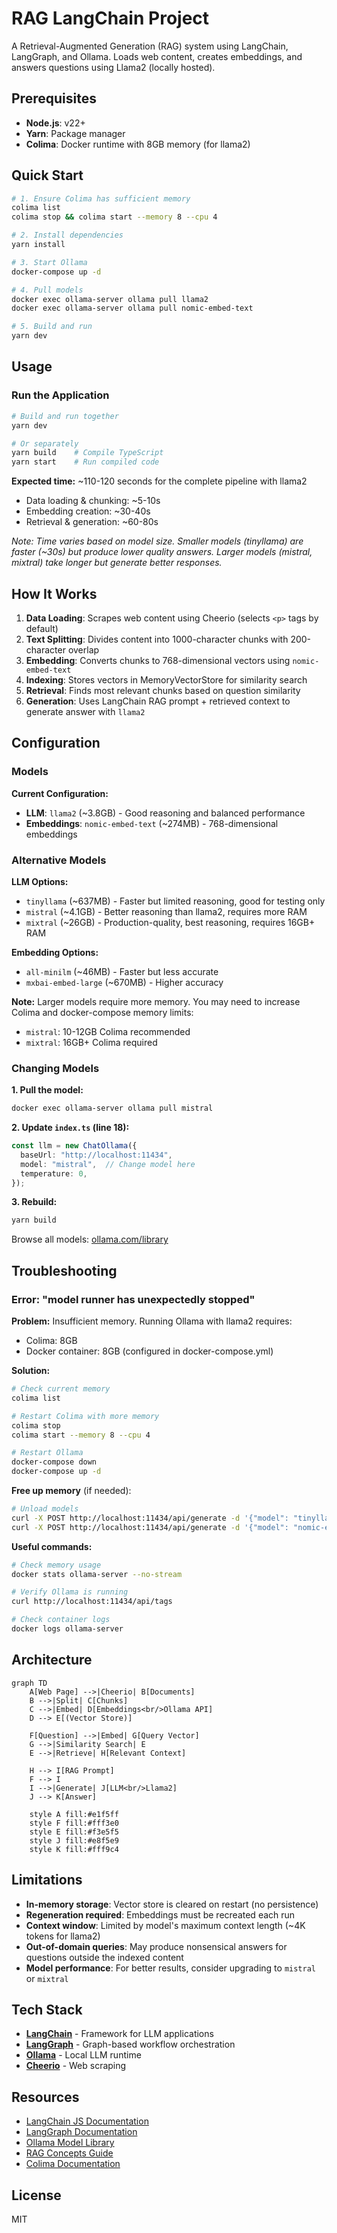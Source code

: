 # RAG LangChain Project

A Retrieval-Augmented Generation (RAG) system using LangChain, LangGraph, and Ollama. Loads web content, creates embeddings, and answers questions using Llama2 (locally hosted).

## Prerequisites

- **Node.js**: v22+
- **Yarn**: Package manager
- **Colima**: Docker runtime with 8GB memory (for llama2)

## Quick Start

```bash
# 1. Ensure Colima has sufficient memory
colima list
colima stop && colima start --memory 8 --cpu 4

# 2. Install dependencies
yarn install

# 3. Start Ollama
docker-compose up -d

# 4. Pull models
docker exec ollama-server ollama pull llama2
docker exec ollama-server ollama pull nomic-embed-text

# 5. Build and run
yarn dev
```

## Usage

### Run the Application

```bash
# Build and run together
yarn dev

# Or separately
yarn build    # Compile TypeScript
yarn start    # Run compiled code
```

**Expected time:** ~110-120 seconds for the complete pipeline with llama2
- Data loading & chunking: ~5-10s
- Embedding creation: ~30-40s
- Retrieval & generation: ~60-80s

*Note: Time varies based on model size. Smaller models (tinyllama) are faster (~30s) but produce lower quality answers. Larger models (mistral, mixtral) take longer but generate better responses.*

## How It Works

1. **Data Loading**: Scrapes web content using Cheerio (selects `<p>` tags by default)
2. **Text Splitting**: Divides content into 1000-character chunks with 200-character overlap
3. **Embedding**: Converts chunks to 768-dimensional vectors using `nomic-embed-text`
4. **Indexing**: Stores vectors in MemoryVectorStore for similarity search
5. **Retrieval**: Finds most relevant chunks based on question similarity
6. **Generation**: Uses LangChain RAG prompt + retrieved context to generate answer with `llama2`

## Configuration

### Models

**Current Configuration:**
- **LLM**: `llama2` (~3.8GB) - Good reasoning and balanced performance
- **Embeddings**: `nomic-embed-text` (~274MB) - 768-dimensional embeddings

### Alternative Models

**LLM Options:**
- `tinyllama` (~637MB) - Faster but limited reasoning, good for testing only
- `mistral` (~4.1GB) - Better reasoning than llama2, requires more RAM
- `mixtral` (~26GB) - Production-quality, best reasoning, requires 16GB+ RAM

**Embedding Options:**
- `all-minilm` (~46MB) - Faster but less accurate
- `mxbai-embed-large` (~670MB) - Higher accuracy

**Note:** Larger models require more memory. You may need to increase Colima and docker-compose memory limits:
- `mistral`: 10-12GB Colima recommended
- `mixtral`: 16GB+ Colima required

### Changing Models

**1. Pull the model:**
```bash
docker exec ollama-server ollama pull mistral
```

**2. Update `index.ts` (line 18):**
```typescript
const llm = new ChatOllama({
  baseUrl: "http://localhost:11434",
  model: "mistral",  // Change model here
  temperature: 0,
});
```

**3. Rebuild:**
```bash
yarn build
```

Browse all models: [ollama.com/library](https://ollama.com/library)

## Troubleshooting

### Error: "model runner has unexpectedly stopped"

**Problem:** Insufficient memory. Running Ollama with llama2 requires:
- Colima: 8GB
- Docker container: 8GB (configured in docker-compose.yml)

**Solution:**

```bash
# Check current memory
colima list

# Restart Colima with more memory
colima stop
colima start --memory 8 --cpu 4

# Restart Ollama
docker-compose down
docker-compose up -d
```

**Free up memory** (if needed):
```bash
# Unload models
curl -X POST http://localhost:11434/api/generate -d '{"model": "tinyllama", "keep_alive": 0}'
curl -X POST http://localhost:11434/api/generate -d '{"model": "nomic-embed-text", "keep_alive": 0}'
```

**Useful commands:**
```bash
# Check memory usage
docker stats ollama-server --no-stream

# Verify Ollama is running
curl http://localhost:11434/api/tags

# Check container logs
docker logs ollama-server
```

## Architecture

```mermaid
graph TD
    A[Web Page] -->|Cheerio| B[Documents]
    B -->|Split| C[Chunks]
    C -->|Embed| D[Embeddings<br/>Ollama API]
    D --> E[(Vector Store)]
    
    F[Question] -->|Embed| G[Query Vector]
    G -->|Similarity Search| E
    E -->|Retrieve| H[Relevant Context]
    
    H --> I[RAG Prompt]
    F --> I
    I -->|Generate| J[LLM<br/>Llama2]
    J --> K[Answer]
    
    style A fill:#e1f5ff
    style F fill:#fff3e0
    style E fill:#f3e5f5
    style J fill:#e8f5e9
    style K fill:#fff9c4
```

## Limitations

- **In-memory storage**: Vector store is cleared on restart (no persistence)
- **Regeneration required**: Embeddings must be recreated each run
- **Context window**: Limited by model's maximum context length (~4K tokens for llama2)
- **Out-of-domain queries**: May produce nonsensical answers for questions outside the indexed content
- **Model performance**: For better results, consider upgrading to `mistral` or `mixtral`

## Tech Stack

- **[LangChain](https://js.langchain.com/)** - Framework for LLM applications
- **[LangGraph](https://langchain-ai.github.io/langgraph/)** - Graph-based workflow orchestration
- **[Ollama](https://ollama.com/)** - Local LLM runtime
- **[Cheerio](https://cheerio.js.org/)** - Web scraping

## Resources

- [LangChain JS Documentation](https://js.langchain.com/docs/)
- [LangGraph Documentation](https://langchain-ai.github.io/langgraph/)
- [Ollama Model Library](https://ollama.com/library)
- [RAG Concepts Guide](https://python.langchain.com/docs/use_cases/question_answering/)
- [Colima Documentation](https://github.com/abiosoft/colima)

## License

MIT